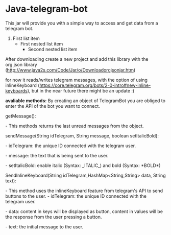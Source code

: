 # Java-telegram-bot
This jar will provide you with a simple way to access and get data from a telegram bot. <p>

1. First list item
   - First nested list item
     - Second nested list item


After downloading create a new project and add this library with the org.json library (<href>http://www.java2s.com/Code/Jar/o/Downloadorgjsonjar.htm</href>)

for now it reads/writes telegram messages, with the option of using inlineKeyboard (https://core.telegram.org/bots/2-0-intro#new-inline-keyboards), but in the near future there might be an update :)


<b>avaliable methods:</b>
By creating an object of TelegramBot you are obliged to enter the API of the bot you want to connect. <p>

getMessage():<p>
        - This methods returns the last unread messages from the object. <p><p>
        
sendMessage(String idTelegram, String message, boolean setItalicBold):<p>
	- idTelegram: the unique ID connected with the telegram user.<p>
	- message: the text that is being sent to the user.<p>
	- setItalicBold: enable italic (Syntax: \_ITALIC\_) and bold (Syntax: \*BOLD\*)<p><p>
  

SendInlineKeyboard(String idTelegram,HashMap<String,String> data, String text):<p>
       - This method uses the inlineKeyboard feature from telegram's API to send buttons to the user.
	 - idTelegram: the unique ID connected with the telegram user.<p>
	 - data: content in keys will be displayed as button, content in values will be the response from the user pressing a button.<p>
	 - text: the initial message to the user.<p>


